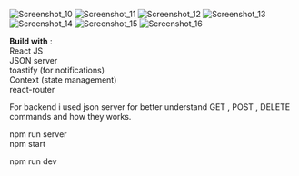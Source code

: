 ![Screenshot_10](https://user-images.githubusercontent.com/87584628/229134747-bd4ed3fa-1266-4508-a174-499be0e8c9b7.jpg)
![Screenshot_11](https://user-images.githubusercontent.com/87584628/229136103-599f6515-1e20-4fa5-a81d-67ddacfc22eb.jpg)
![Screenshot_12](https://user-images.githubusercontent.com/87584628/229136105-d4c4b55e-a5d3-43bf-8afb-a7f71e3bf7c9.jpg)
![Screenshot_13](https://user-images.githubusercontent.com/87584628/229136108-0f9ee2f2-d1f7-43a1-9ded-80d88a71d811.jpg)
![Screenshot_14](https://user-images.githubusercontent.com/87584628/229136115-a61cbb81-903a-4247-bcf6-a4c728e4fbac.jpg)
![Screenshot_15](https://user-images.githubusercontent.com/87584628/229136120-cb23c119-2d44-4d11-9da7-37a91d1da744.jpg)
![Screenshot_16](https://user-images.githubusercontent.com/87584628/229136122-145d2159-376f-485a-b62f-0169288624b3.jpg)


<b>Build with</b> : <br>
React JS <br>
JSON server  <br> 
toastify (for notifications)<br> 
Context (state management)<br> 
react-router <br> 

For backend i used json server  for  better understand GET , POST , DELETE  commands and how they works. <br> 

npm run server <br> 
npm start <br> 

npm run dev <br> 
